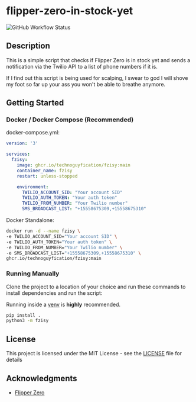 # flipper-zero-in-stock-yet

![GitHub Workflow Status](https://img.shields.io/github/actions/workflow/status/technoguyfication/flipper-zero-in-stock-yet/docker-publish.yml)

## Description

This is a simple script that checks if Flipper Zero is in stock yet and sends a notification via the Twilio API to a list of phone numbers if it is.

If I find out this script is being used for scalping, I swear to god I will shove my foot so far up your ass you won't be able to breathe anymore.

## Getting Started

### Docker / Docker Compose (Recommended)

docker-compose.yml:

```yaml
version: '3'

services:
  fzisy:
    image: ghcr.io/technoguyfication/fzisy:main
    container_name: fzisy
    restart: unless-stopped

    environment:
      TWILIO_ACCOUNT_SID: "Your account SID"
      TWILIO_AUTH_TOKEN: "Your auth token"
      TWILIO_FROM_NUMBER: "Your Twilio number"
      SMS_BROADCAST_LIST: "+15558675309,+15558675310"
```
        
Docker Standalone:

```bash
docker run -d --name fzisy \
-e TWILIO_ACCOUNT_SID="Your account SID" \
-e TWILIO_AUTH_TOKEN="Your auth token" \
-e TWILIO_FROM_NUMBER="Your Twilio number" \
-e SMS_BROADCAST_LIST="+15558675309,+15558675310" \
ghcr.io/technoguyfication/fzisy:main
```

### Running Manually

Clone the project to a location of your choice and run these commands to install dependencies and run the script:

Running inside a [venv](https://docs.python.org/3/library/venv.html) is **highly** recommended.

```bash
pip install .
python3 -m fzisy
```

## License

This project is licensed under the MIT License - see the [LICENSE](LICENSE) file for details

## Acknowledgments

* [Flipper Zero](https://flipperzero.one/)
